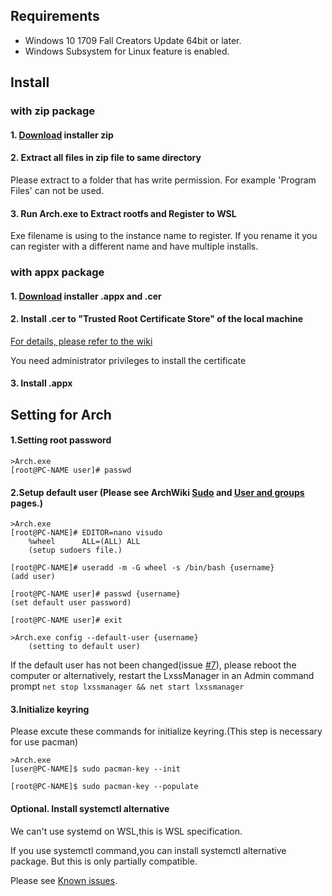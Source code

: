 ## Requirements
* Windows 10 1709 Fall Creators Update 64bit or later.
* Windows Subsystem for Linux feature is enabled.

## Install
### with zip package
#### 1. [Download](https://github.com/yuk7/ArchWSL/releases/latest) installer zip

#### 2. Extract all files in zip file to same directory
Please extract to a folder that has write permission.
For example 'Program Files' can not be used.

#### 3. Run Arch.exe to Extract rootfs and Register to WSL
Exe filename is using to the instance name to register.
If you rename it you can register with a different name and have multiple installs.

### with appx package
#### 1. [Download](https://github.com/yuk7/ArchWSL/releases/latest) installer .appx and .cer
#### 2. Install .cer to "Trusted Root Certificate Store" of the local machine
[For details, please refer to the wiki](https://github.com/yuk7/ArchWSL/wiki/Install-Certificate)

You need administrator privileges to install the certificate
#### 3. Install .appx

## Setting for Arch
#### 1.Setting root password
```
>Arch.exe
[root@PC-NAME user]# passwd
```

#### 2.Setup default user  (Please see ArchWiki [Sudo](https://wiki.archlinux.org/index.php/Sudo#Example_entries) and [User and groups](https://wiki.archlinux.org/index.php/Users_and_groups) pages.)
```
>Arch.exe
[root@PC-NAME]# EDITOR=nano visudo
    %wheel      ALL=(ALL) ALL
    (setup sudoers file.)

[root@PC-NAME]# useradd -m -G wheel -s /bin/bash {username}
(add user)

[root@PC-NAME user]# passwd {username}
(set default user password)

[root@PC-NAME user]# exit

>Arch.exe config --default-user {username}
    (setting to default user)
````
If the default user has not been changed(issue [#7](https://github.com/yuk7/ArchWSL/issues/7)), please reboot the computer or alternatively, restart the LxssManager in an Admin command prompt
`net stop lxssmanager && net start lxssmanager`

#### 3.Initialize keyring
Please excute these commands for initialize keyring.(This step is necessary for use pacman)
```shell
>Arch.exe
[user@PC-NAME]$ sudo pacman-key --init

[root@PC-NAME]$ sudo pacman-key --populate
```

#### Optional. Install systemctl alternative
We can't use systemd on WSL,this is WSL specification.

If you use systemctl command,you can install systemctl alternative package.
But this is only partially compatible.

Please see [Known issues](https://github.com/yuk7/ArchWSL/wiki/Known-issues#systemdsystemctl).